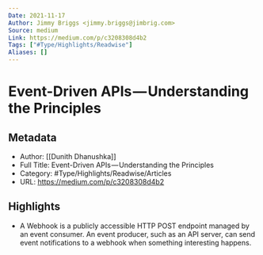 ```yaml
---
Date: 2021-11-17
Author: Jimmy Briggs <jimmy.briggs@jimbrig.com>
Source: medium
Link: https://medium.com/p/c3208308d4b2
Tags: ["#Type/Highlights/Readwise"]
Aliases: []
---
```

# Event-Driven APIs — Understanding the Principles

## Metadata
- Author: [[Dunith Dhanushka]]
- Full Title: Event-Driven APIs — Understanding the Principles
- Category: #Type/Highlights/Readwise/Articles
- URL: https://medium.com/p/c3208308d4b2

## Highlights
- A Webhook is a publicly accessible HTTP POST endpoint managed by an event consumer. An event producer, such as an API server, can send event notifications to a webhook when something interesting happens.

